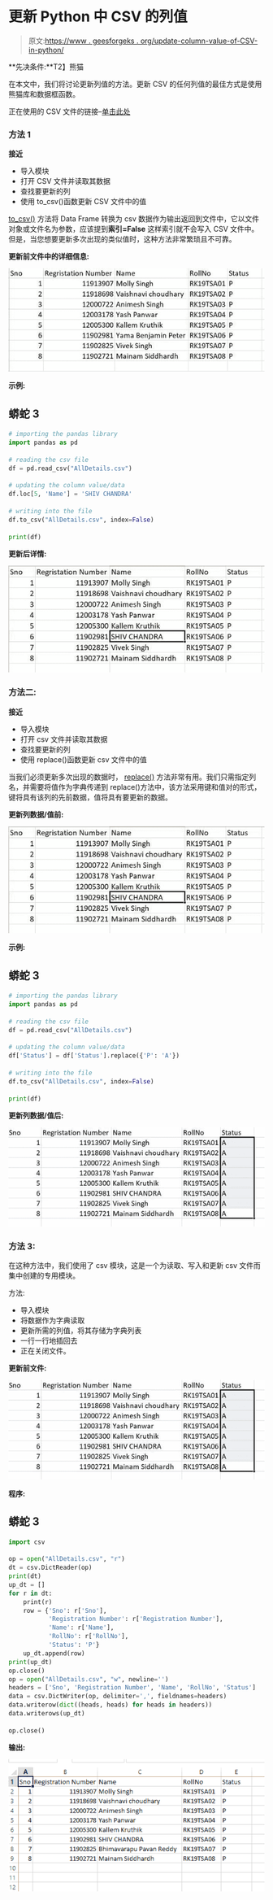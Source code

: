 # 更新 Python 中 CSV 的列值

> 原文:[https://www . geesforgeks . org/update-column-value-of-CSV-in-python/](https://www.geeksforgeeks.org/update-column-value-of-csv-in-python/)

**先决条件:**T2】熊猫

在本文中，我们将讨论更新列值的方法。更新 CSV 的任何列值的最佳方式是使用熊猫库和数据框函数。

正在使用的 CSV 文件的链接–[单击此处](https://drive.google.com/file/d/1qcZXxvgMEqcbzU40kYbm5YRlC_iMssQT/view?usp=sharing)

### **方法 1**

**接近**

*   导入模块
*   打开 CSV 文件并读取其数据
*   查找要更新的列
*   使用 to_csv()函数更新 CSV 文件中的值

[to_csv()](https://www.geeksforgeeks.org/python-pandas-series-to_csv/) 方法将 Data Frame 转换为 csv 数据作为输出返回到文件中，它以文件对象或文件名为参数，应该提到**索引=False** 这样索引就不会写入 CSV 文件中。但是，当您想要更新多次出现的类似值时，这种方法非常繁琐且不可靠。

**更新前文件中的详细信息:**

![](img/7ed88c19c56f83d95d8b3c0baa17ed47.png)

**示例:**

## 蟒蛇 3

```py
# importing the pandas library
import pandas as pd

# reading the csv file
df = pd.read_csv("AllDetails.csv")

# updating the column value/data
df.loc[5, 'Name'] = 'SHIV CHANDRA'

# writing into the file
df.to_csv("AllDetails.csv", index=False)

print(df)
```

**更新后详情:**

![](img/21cb6ccb83b7425101ea8d3db09b837e.png)

### **方法二:**

**接近**

*   导入模块
*   打开 csv 文件并读取其数据
*   查找要更新的列
*   使用 replace()函数更新 csv 文件中的值

当我们必须更新多次出现的数据时， [replace()](https://www.geeksforgeeks.org/python-pandas-dataframe-replace/#:~:text=replace()%20function%20is%20used,as%20it%20has%20many%20variations.) 方法非常有用。我们只需指定列名，并需要将值作为字典传递到 replace()方法中，该方法采用键和值对的形式，键将具有该列的先前数据，值将具有要更新的数据。

**更新列数据/值前:**

![](img/21cb6ccb83b7425101ea8d3db09b837e.png)

**示例:**

## 蟒蛇 3

```py
# importing the pandas library
import pandas as pd

# reading the csv file
df = pd.read_csv("AllDetails.csv")

# updating the column value/data
df['Status'] = df['Status'].replace({'P': 'A'})

# writing into the file
df.to_csv("AllDetails.csv", index=False)

print(df)
```

**更新列数据/值后:**

![](img/bcaf05103b8e2f8a11a54a3456f2ed54.png)

### 方法 3:

在这种方法中，我们使用了 csv 模块，这是一个为读取、写入和更新 csv 文件而集中创建的专用模块。

方法:

*   导入模块
*   将数据作为字典读取
*   更新所需的列值，将其存储为字典列表
*   一行一行地插回去
*   正在关闭文件。

**更新前文件:**

![](img/bcaf05103b8e2f8a11a54a3456f2ed54.png)

**程序:**

## 蟒蛇 3

```py
import csv

op = open("AllDetails.csv", "r")
dt = csv.DictReader(op)
print(dt)
up_dt = []
for r in dt:
    print(r)
    row = {'Sno': r['Sno'],
           'Registration Number': r['Registration Number'],
           'Name': r['Name'],
           'RollNo': r['RollNo'],
           'Status': 'P'}
    up_dt.append(row)
print(up_dt)
op.close()
op = open("AllDetails.csv", "w", newline='')
headers = ['Sno', 'Registration Number', 'Name', 'RollNo', 'Status']
data = csv.DictWriter(op, delimiter=',', fieldnames=headers)
data.writerow(dict((heads, heads) for heads in headers))
data.writerows(up_dt)

op.close()
```

**输出:**

![](img/d0c67fd8cbb25349601785f72626deda.png)